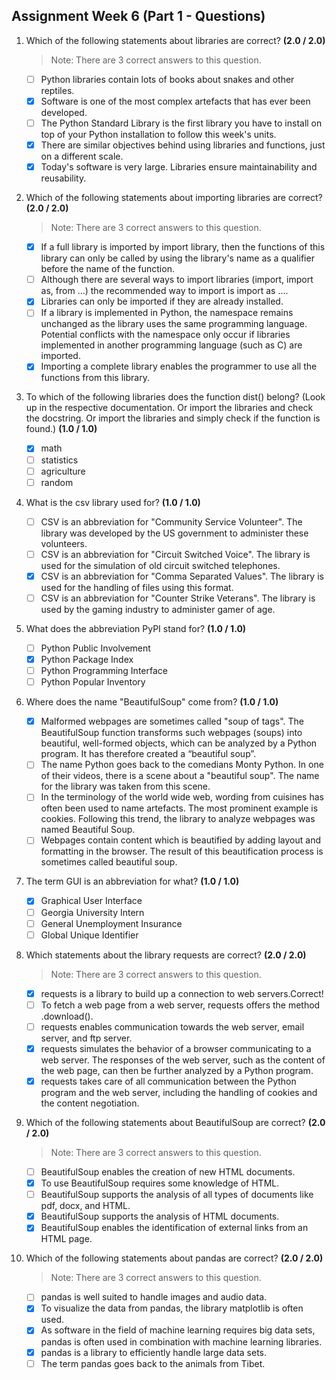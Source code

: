 ## Assignment Week 6 (Part 1 - Questions)

1. Which of the following statements about libraries are correct? **(2.0 / 2.0)**

    > Note: There are 3 correct answers to this question.

    - [ ] Python libraries contain lots of books about snakes and other reptiles.
    - [x] Software is one of the most complex artefacts that has ever been developed.
    - [ ] The Python Standard Library is the first library you have to install on top of your Python installation to follow this week's units.
    - [x] There are similar objectives behind using libraries and functions, just on a different scale.
    - [x] Today's software is very large. Libraries ensure maintainability and reusability.

2. Which of the following statements about importing libraries are correct? **(2.0 / 2.0)**

    > Note: There are 3 correct answers to this question.

    - [x] If a full library is imported by import library, then the functions of this library can only be called by using the library's name as a qualifier before the name of the function.
    - [ ] Although there are several ways to import libraries (import, import as, from …) the recommended way to import is import as ….
    - [x] Libraries can only be imported if they are already installed.
    - [ ] If a library is implemented in Python, the namespace remains unchanged as the library uses the same programming language. Potential conflicts with the namespace only occur if libraries implemented in another programming language (such as C) are imported.
    - [x] Importing a complete library enables the programmer to use all the functions from this library.

3. To which of the following libraries does the function dist() belong? (Look up in the respective documentation. Or import the libraries and check the docstring. Or import the libraries and simply check if the function is found.) **(1.0 / 1.0)**

    - [x] math
    - [ ] statistics
    - [ ] agriculture
    - [ ] random

4. What is the csv library used for? **(1.0 / 1.0)**

    - [ ] CSV is an abbreviation for "Community Service Volunteer". The library was developed by the US government to administer these volunteers.
    - [ ] CSV is an abbreviation for "Circuit Switched Voice". The library is used for the simulation of old circuit switched telephones.
    - [x] CSV is an abbreviation for "Comma Separated Values". The library is used for the handling of files using this format.
    - [ ] CSV is an abbreviation for "Counter Strike Veterans". The library is used by the gaming industry to administer gamer of age.

5. What does the abbreviation PyPI stand for? **(1.0 / 1.0)**

    - [ ] Python Public Involvement
    - [x] Python Package Index
    - [ ] Python Programming Interface
    - [ ] Python Popular Inventory

6. Where does the name "BeautifulSoup" come from? **(1.0 / 1.0)**

    - [x] Malformed webpages are sometimes called "soup of tags". The BeautifulSoup function transforms such webpages (soups) into beautiful, well-formed objects, which can be analyzed by a Python program. It has therefore created a “beautiful soup”.
    - [ ] The name Python goes back to the comedians Monty Python. In one of their videos, there is a scene about a "beautiful soup". The name for the library was taken from this scene.
    - [ ] In the terminology of the world wide web, wording from cuisines has often been used to name artefacts. The most prominent example is cookies. Following this trend, the library to analyze webpages was named Beautiful Soup.
    - [ ] Webpages contain content which is beautified by adding layout and formatting in the browser. The result of this beautification process is sometimes called beautiful soup.

7. The term GUI is an abbreviation for what? **(1.0 / 1.0)**

    - [x] Graphical User Interface
    - [ ] Georgia University Intern
    - [ ] General Unemployment Insurance
    - [ ] Global Unique Identifier

8. Which statements about the library requests are correct? **(2.0 / 2.0)**

    > Note: There are 3 correct answers to this question.

    - [x] requests is a library to build up a connection to web servers.Correct!
    - [ ] To fetch a web page from a web server, requests offers the method .download().
    - [ ] requests enables communication towards the web server, email server, and ftp server.
    - [x] requests simulates the behavior of a browser communicating to a web server. The responses of the web server, such as the content of the web page, can then be further analyzed by a Python program.
    - [x] requests takes care of all communication between the Python program and the web server, including the handling of cookies and the content negotiation.

9. Which of the following statements about BeautifulSoup are correct? **(2.0 / 2.0)**

    > Note: There are 3 correct answers to this question.

    - [ ] BeautifulSoup enables the creation of new HTML documents.
    - [x] To use BeautifulSoup requires some knowledge of HTML.
    - [ ] BeautifulSoup supports the analysis of all types of documents like pdf, docx, and HTML.
    - [x] BeautifulSoup supports the analysis of HTML documents.
    - [x] BeautifulSoup enables the identification of external links from an HTML page.

10. Which of the following statements about pandas are correct? **(2.0 / 2.0)**

    > Note: There are 3 correct answers to this question.

    - [ ] pandas is well suited to handle images and audio data.
    - [x] To visualize the data from pandas, the library matplotlib is often used.
    - [x] As software in the field of machine learning requires big data sets, pandas is often used in combination with machine learning libraries.
    - [x] pandas is a library to efficiently handle large data sets.
    - [ ] The term pandas goes back to the animals from Tibet.